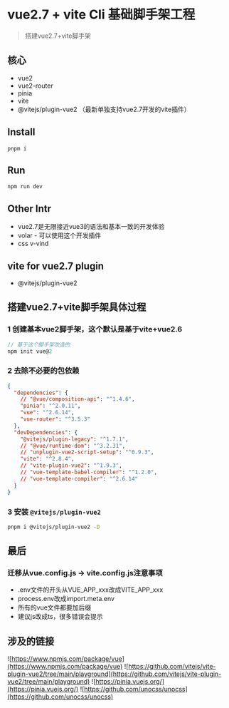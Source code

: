 # vue2.7 + vite Cli 基础脚手架工程
> 搭建vue2.7+vite脚手架

## 核心
- vue2
- vue2-router
- pinia
- vite
- @vitejs/plugin-vue2 （最新单独支持vue2.7开发的vite插件）

## Install
```
pnpm i
```

## Run
```
npm run dev
```

## Other Intr

- vue2.7是无限接近vue3的语法和基本一致的开发体验
- volar - 可以使用这个开发插件
- css v-vind

## vite for vue2.7 plugin
- @vitejs/plugin-vue2

## 搭建vue2.7+vite脚手架具体过程

### 1 创建基本vue2脚手架，这个默认是基于vite+vue2.6
```js
// 基于这个脚手架改造的
npm init vue@2
```

### 2 去除不必要的包依赖
```json
{
  "dependencies": {
    // "@vue/composition-api": "^1.4.6",
    "pinia": "^2.0.11",
    "vue": "^2.6.14",
    "vue-router": "^3.5.3"
  },
  "devDependencies": {
    "@vitejs/plugin-legacy": "^1.7.1",
    // "@vue/runtime-dom": "^3.2.31",
    // "unplugin-vue2-script-setup": "^0.9.3",
    "vite": "^2.8.4",
    // "vite-plugin-vue2": "^1.9.3",
    // "vue-template-babel-compiler": "^1.2.0",
    // "vue-template-compiler": "^2.6.14"
  }
}
```

### 3 安装 `@vitejs/plugin-vue2`

```sh
pnpm i @vitejs/plugin-vue2 -D
```

## 最后

### 迁移从vue.config.js -> vite.config.js注意事项
- .env文件的开头从VUE_APP_xxx改成VITE_APP_xxx
- process.env改成import.meta.env
- 所有的vue文件都要加后缀
- 建议js改成ts，很多错误会提示

## 涉及的链接
![https://www.npmjs.com/package/vue](https://www.npmjs.com/package/vue)
![https://github.com/vitejs/vite-plugin-vue2/tree/main/playground](https://github.com/vitejs/vite-plugin-vue2/tree/main/playground)
![https://pinia.vuejs.org/](https://pinia.vuejs.org/)
![https://github.com/unocss/unocss](https://github.com/unocss/unocss)


